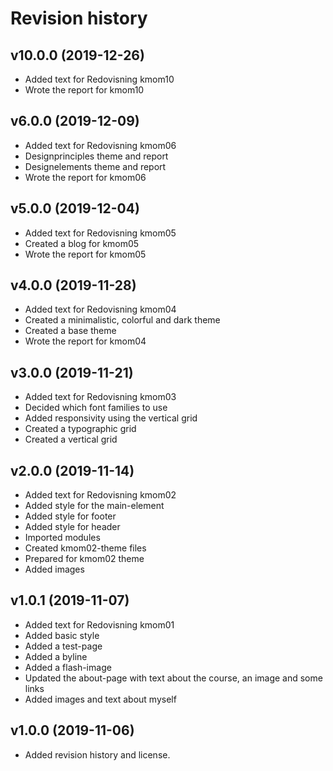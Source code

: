 Revision history
==================


v10.0.0 (2019-12-26)
--------------------

* Added text for Redovisning kmom10
* Wrote the report for kmom10


v6.0.0 (2019-12-09)
--------------------

* Added text for Redovisning kmom06
* Designprinciples theme and report
* Designelements theme and report
* Wrote the report for kmom06


v5.0.0 (2019-12-04)
--------------------

* Added text for Redovisning kmom05
* Created a blog for kmom05
* Wrote the report for kmom05


v4.0.0 (2019-11-28)
--------------------

* Added text for Redovisning kmom04
* Created a minimalistic, colorful and dark theme
* Created a base theme
* Wrote the report for kmom04


v3.0.0 (2019-11-21)
--------------------

* Added text for Redovisning kmom03
* Decided which font families to use
* Added responsivity using the vertical grid
* Created a typographic grid
* Created a vertical grid


v2.0.0 (2019-11-14)
--------------------

* Added text for Redovisning kmom02
* Added style for the main-element
* Added style for footer
* Added style for header
* Imported modules
* Created kmom02-theme files
* Prepared for kmom02 theme
* Added images


v1.0.1 (2019-11-07)
--------------------

* Added text for Redovisning kmom01
* Added basic style
* Added a test-page
* Added a byline
* Added a flash-image
* Updated the about-page with text about the course, an image and some links
* Added images and text about myself


v1.0.0 (2019-11-06)
--------------------

* Added revision history and license.
